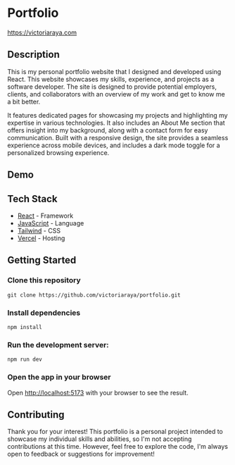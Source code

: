# Portfolio

https://victoriaraya.com

## Description

This is my personal portfolio website that I designed and developed using React. This website showcases my skills, experience, and projects as a software developer. The site is designed to provide potential employers, clients, and collaborators with an overview of my work and get to know me a bit better.

It features dedicated pages for showcasing my projects and highlighting my expertise in various technologies. It also includes an About Me section that offers insight into my background, along with a contact form for easy communication. Built with a responsive design, the site provides a seamless experience across mobile devices, and includes a dark mode toggle for a personalized browsing experience.

## Demo

## Tech Stack

- [React](https://react.dev/) - Framework
- [JavaScript](https://developer.mozilla.org/en-US/docs/Web/JavaScript) - Language
- [Tailwind](https://tailwindcss.com/) - CSS
- [Vercel](https://vercel.com) - Hosting

## Getting Started

### Clone this repository

    git clone https://github.com/victoriaraya/portfolio.git

### Install dependencies

    npm install

### Run the development server:

    npm run dev

### Open the app in your browser

Open [http://localhost:5173](http://localhost:5173) with your browser to see the result.

## Contributing

Thank you for your interest! This portfolio is a personal project intended to showcase my individual skills and abilities, so I'm not accepting contributions at this time. However, feel free to explore the code, I'm always open to feedback or suggestions for improvement!
